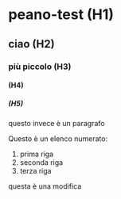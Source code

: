 # peano-test (H1)
## ciao (H2)
### più piccolo (H3)
#### (H4)
##### (H5)
questo invece è un paragrafo

Questo è un elenco numerato:
1. prima riga
2. seconda riga
3. terza riga 

questa è una modifica